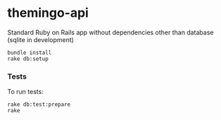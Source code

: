 themingo-api
================

Standard Ruby on Rails app without dependencies other than database (sqlite in development)

```
bundle install
rake db:setup
```

### Tests

To run tests:

```
rake db:test:prepare
rake
```
